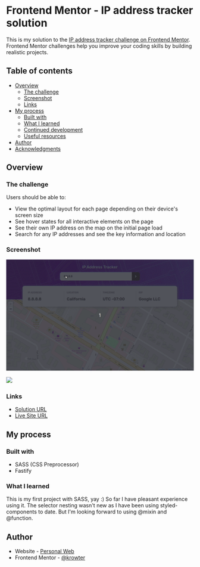 # Frontend Mentor - IP address tracker solution

This is my solution to the [IP address tracker challenge on Frontend Mentor](https://www.frontendmentor.io/challenges/ip-address-tracker-I8-0yYAH0). Frontend Mentor challenges help you improve your coding skills by building realistic projects.

## Table of contents

- [Overview](#overview)
  - [The challenge](#the-challenge)
  - [Screenshot](#screenshot)
  - [Links](#links)
- [My process](#my-process)
  - [Built with](#built-with)
  - [What I learned](#what-i-learned)
  - [Continued development](#continued-development)
  - [Useful resources](#useful-resources)
- [Author](#author)
- [Acknowledgments](#acknowledgments)

## Overview

### The challenge

Users should be able to:

- View the optimal layout for each page depending on their device's screen size
- See hover states for all interactive elements on the page
- See their own IP address on the map on the initial page load
- Search for any IP addresses and see the key information and location

### Screenshot

![desktop preview](./design/desktop-animation.gif)

![](./screenshot.jpg)

### Links

- [Solution URL](https://www.frontendmentor.io/solutions/ip-address-tracker-lFLWtnjYT)
- [Live Site URL](https://fem-ip-address-tracker.herokuapp.com/)

## My process

### Built with

- SASS (CSS Preprocessor)
- Fastify

### What I learned

This is my first project with SASS, yay :) So far I have pleasant experience using it. The selector nesting wasn't new as I have been using styled-components to date. But I'm looking forward to using @mixin and @function.

## Author

- Website - [Personal Web](https://krishnarowter.com)
- Frontend Mentor - [@krowter](https://www.frontendmentor.io/profile/krowter)
